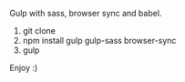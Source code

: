 Gulp with sass, browser sync and babel. 

1. git clone
2. npm install gulp gulp-sass browser-sync
3. gulp

Enjoy :)
